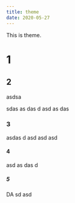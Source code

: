 ```yaml
---
title: theme
date: 2020-05-27
---
```


This is theme.
# 1
## 2
asdsa

sdas
as
das
d
asd
as
das
### 3
asdas
d
asd
asd
asd
#### 4
asd
as
das
d
##### 5
DA
sd
asd



<LastUpdated />